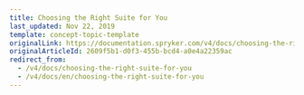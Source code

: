 ```yaml
---
title: Choosing the Right Suite for You
last_updated: Nov 22, 2019
template: concept-topic-template
originalLink: https://documentation.spryker.com/v4/docs/choosing-the-right-suite-for-you
originalArticleId: 2609f5b1-d0f3-455b-bcd4-a0e4a22359ac
redirect_from:
  - /v4/docs/choosing-the-right-suite-for-you
  - /v4/docs/en/choosing-the-right-suite-for-you
---
```



